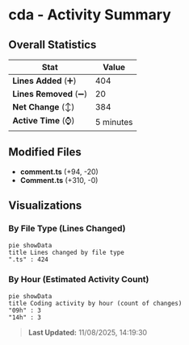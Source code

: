 # cda - Activity Summary 

## Overall Statistics

| Stat                   | Value                                                             |
| ---------------------- | ----------------------------------------------------------------- |
| **Lines Added** (➕)   | 404                                          |
| **Lines Removed** (➖) | 20                                        |
| **Net Change** (↕)    | 384                |
| **Active Time** (⌚)   | 5 minutes |


## Modified Files
- **comment.ts** (+94, -20)
- **Comment.ts** (+310, -0)

## Visualizations

### By File Type (Lines Changed)

```mermaid
pie showData
title Lines changed by file type
".ts" : 424
```

### By Hour (Estimated Activity Count)

```mermaid
pie showData
title Coding activity by hour (count of changes)
"09h" : 3
"14h" : 3
```


> **Last Updated:** 11/08/2025, 14:19:30